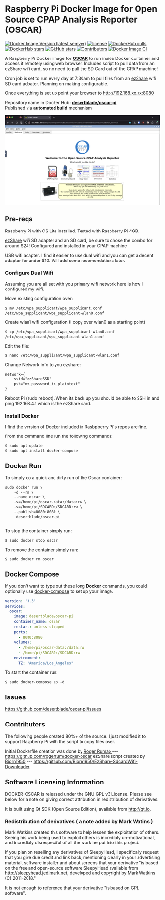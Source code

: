 # Raspberry Pi Docker Image for Open Source CPAP Analysis Reporter (OSCAR)

[![Docker Image Version (latest semver)](https://img.shields.io/docker/v/desertblade/oscar-pi?arch=arm64)](https://hub.docker.com/r/desertblade/oscar-pi/tags)
[![license](https://img.shields.io/github/license/desertblade/docker-oscar-pi)](https://github.com/desertblade/oscar-pi/blob/main/LICENSE)
[![DockerHub pulls](https://img.shields.io/docker/pulls/desertblade/oscar-pi.svg)](https://hub.docker.com/r/desertblade/oscar-pi/)
[![DockerHub stars](https://img.shields.io/docker/stars/desertblade/oscar-pi.svg)](https://hub.docker.com/r/desertblade/oscar-pi/)
[![GitHub stars](https://img.shields.io/github/stars/desertblade/docker-oscar-pi.svg)](https://github.com/desertblade/docker-oscar-pi)
[![Contributors](https://img.shields.io/github/contributors/desertblade/docker-oscar-pi.svg)](https://github.com/desertblade/docker-oscar-pi/graphs/contributors)
[![Docker Image CI](https://github.com/desertblade/docker-oscar-pi/actions/workflows/docker-image.yml/badge.svg)](https://github.com/desertblade/docker-oscar-pi/actions/workflows/docker-image.yml)

A Raspberry Pi Docker image for **[OSCAR](https://www.sleepfiles.com/OSCAR/)** to run inside Docker container and access it remotely using web browser. Includes script to pull data from an ezShare wifi card, so no need to pull the SD Card out of the CPAP machine!

Cron job is set to run every day at 7:30am to pull files from an [ezShare](https://www.aliexpress.us/item/2255800453813062.html) wifi SD card adpater. Planning on making configurable.

Once everything is set up point your browser to http://192.168.xx.xx:8080 

Repository name in Docker Hub: **[desertblade/oscar-pi](https://hub.docker.com/r/desertblade/oscar-pi/)**  
Published via **automated build** mechanism  

![img.png](https://raw.githubusercontent.com/desertblade/docker-oscar-pi/main/.github/demo-img.png)

## Pre-reqs

Raspberry Pi with OS Lite installed. Tested with Raspberry Pi 4GB.

[ezShare](https://www.aliexpress.us/item/2255800453813062.html) wifi SD adapter and an SD card, be sure to chose the combo for around $24! Configured and installed in your CPAP machine

USB wifi adapter. I find it easier to use dual wifi and you can get a decent adapter for under $10. Will add some recomendations later.

### Configure Dual Wifi
Assuming you are all set with you primary wifi network here is how I configured my wifi.

Move existing configuration over:
```
$ mv /etc/wpa_supplicant/wpa_supplicant.conf /etc/wpa_supplicant/wpa_supplicant-wlan0.conf 
```

Create wlan1 wifi configuration (I copy over wlan0 as a starting point)
```
$ cp /etc/wpa_supplicant/wpa_supplicant-wlan0.conf /etc/wpa_supplicant/wpa_supplicant-wlan1.conf 
```

Edit the file:
```
$ nano /etc/wpa_supplicant/wpa_supplicant-wlan1.conf 
```


Change Network info to you ezshare:
```
network={
    ssid="ezShareSSD"
    psk="my_password_in_plaintext"
}
```

Reboot Pi (sudo reboot). When its back up you should be able to SSH in and ping 192.168.4.1 which is the ezShare card.

### Install Docker
I find the version of Docker included in Rasbpberry Pi's repos are fine. 

From the command line run the following commands:
```
$ sudo apt update
$ sudo apt install docker-compose
```

## Docker Run
To simply do a quick and dirty run of the Oscar container:
```
sudo docker run \
    -d --rm \
    --name oscar \
    -v=/home/pi/oscar-data:/data:rw \
    -v=/home/pi/SDCARD:/SDCARD:rw \
    --publish=8080:8080 \
     desertblade/oscar-pi
  
```
To stop the container simply run:
```
$ sudo docker stop oscar
```
To remove the container simply run:
```
$ sudo docker rm oscar
```

## Docker Compose
If you don't want to type out these long **Docker** commands, you could
optionally use [docker-compose](https://docs.docker.com/compose/) to set up your
image.

```yaml
version: '3.3'
services:
  oscar:
    image: desertblade/oscar-pi
    container_name: oscar
    restart: unless-stopped
    ports:
      - 8080:8080
    volumes:
      - /home/pi/oscar-data:/data:rw
      - /home/pi/SDCARD:/SDCARD:rw
    environment:
      TZ: "America/Los_Angeles"
```

To start the container run:
```
$ sudo docker-compose up -d
```

## Issues
https://github.com/desertblade/oscar-pi/issues

## Contributers
The following people created 80%+ of the source. I just modified it to support Raspberry Pi with the script to copy files over.

Initial Dockerfile creation was done by [Roger Rumao ](https://github.com/rogerrum) --- https://github.com/rogerrum/docker-oscar
ezShare script created by [Biorn1950](https://github.com/Biorn1950) --- https://github.com/Biorn1950/EzShare-SdcardWifi-Downloader

## Software Licensing Information
DOCKER-OSCAR is released under the GNU GPL v3 License. Please see below for a note on giving correct attribution
in redistribution of derivatives.

It is built using Qt SDK (Open Source Edition), available from http://qt.io.

### Redistribution of derivatives ( a note added by Mark Watins )
Mark Watkins created this software to help lessen the exploitation of others. Seeing his work being used to exploit others
is incredibly un-motivational, and incredibly disrespectful of all the work he put into this project.

If you plan on reselling any derivatives of SleepyHead, I specifically request that you give due credit and
link back, mentioning clearly in your advertising material, software installer and about screens that your
derivative "is based on the free and open-source software SleepyHead available from http://sleepyhead.jedimark.net,
developed and copyright by Mark Watkins (C) 2011-2018."

It is not enough to reference that your derivative "is based on GPL software".
